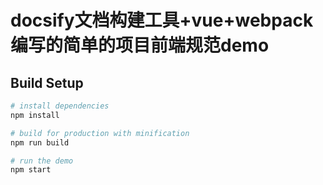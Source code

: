 # docsify文档构建工具+vue+webpack编写的简单的项目前端规范demo

## Build Setup

``` bash
# install dependencies
npm install

# build for production with minification
npm run build

# run the demo
npm start
```